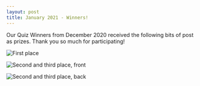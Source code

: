 ```yaml
---
layout: post
title: January 2021 - Winners!
---
```


Our Quiz Winners from December 2020 received the following bits of post as prizes. Thank you so much for participating!

![First place]({{site.baseurl}}/img/2021-01-15_first_place_quiz.jpeg)

![Second and third place, front]({{site.baseurl}}/img/2021-01-15_second_third_quiz_1.jpeg)

![Second and third place, back]({{site.baseurl}}/img/2021-01-15_second_third_quiz_2.jpeg)
